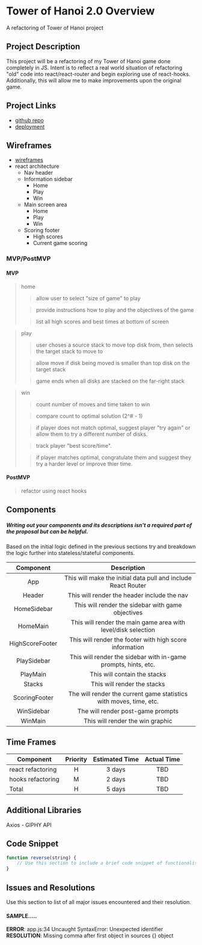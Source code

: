 # Tower of Hanoi 2.0 Overview

A refactoring of Tower of Hanoi project

## Project Description

This project will be a refactoring of my Tower of Hanoi game done completely in JS. Intent is to reflect a real world situation of refactoring "old" code into react/react-router and begin exploring use of react-hooks. Additionally, this will allow me to make improvements upon the original game.

## Project Links

- [github repo](https://github.com/elkins2k/project-2/)
- [deployment](https://elkins2k.github.io/TowerOfHanoi2/)

## Wireframes

- [wireframes](./public/wireframe.png)
- react architecture
 	- Nav header
 	- Information sidebar
	 	- Home
		- Play
		- Win
 	- Main screen area
	 	- Home
		- Play
		- Win
 	- Scoring footer
		- High scores
		- Current game scoring

### MVP/PostMVP
#### MVP
> home
>> allow user to select "size of game" to play
>
>> provide instructions how to play and the objectives of the game
>
>> list all high scores and best times at bottom of screen

> play
>> user choses a source stack to move top disk from, then selects the target stack to move to
>
>> allow move if disk being moved is smaller than top disk on the target stack
>
>> game ends when all disks are stacked on the far-right stack

> win
>> count number of moves and time taken to win
>
>> compare count to optimal solution (2^# - 1)
>
>> if player does not match optimal, suggest player "try again" or allow them to try a different number of disks.
>
>> track player "best score/time".
>
>> if player matches optimal, congratulate them and suggest they try a harder level or improve thier time.

#### PostMVP

> refactor using react hooks

## Components
##### Writing out your components and its descriptions isn't a required part of the proposal but can be helpful.

Based on the initial logic defined in the previous sections try and breakdown the logic further into stateless/stateful components. 

| Component | Description | 
| :---: | :---: |  
| App | This will make the initial data pull and include React Router| 
| Header | This will render the header include the nav | 
| HomeSidebar | This will render the sidebar with game objectives |
| HomeMain | This will render the main game area with level/disk selection |
| HighScoreFooter | This will render the footer with high score information |
| PlaySidebar | This will render the sidebar with in-game prompts, hints, etc. |
| PlayMain | This will contain the stacks |
| Stacks | This will render the stacks |
| ScoringFooter | The will render the current game statistics with moves, time, etc. |
| WinSidebar | The will render post-game prompts |
| WinMain | This will render the win graphic |

## Time Frames
| Component | Priority | Estimated Time | Actual Time |
| --- | :---: |  :---: | :---: |
| react refactoring | H | 3 days| TBD |
| hooks refactoring | M | 2 days| TBD |
| Total | H | 5 days| TBD |

## Additional Libraries
Axios - GIPHY API 

## Code Snippet
```javascript
function reverse(string) {
	// Use this section to include a brief code snippet of functionality that you are proud of an a brief description.  Code snippet should not be greater than 10 lines of code. 
}
```

## Issues and Resolutions
 Use this section to list of all major issues encountered and their resolution.

#### SAMPLE.....
**ERROR**: app.js:34 Uncaught SyntaxError: Unexpected identifier                                
**RESOLUTION**: Missing comma after first object in sources {} object